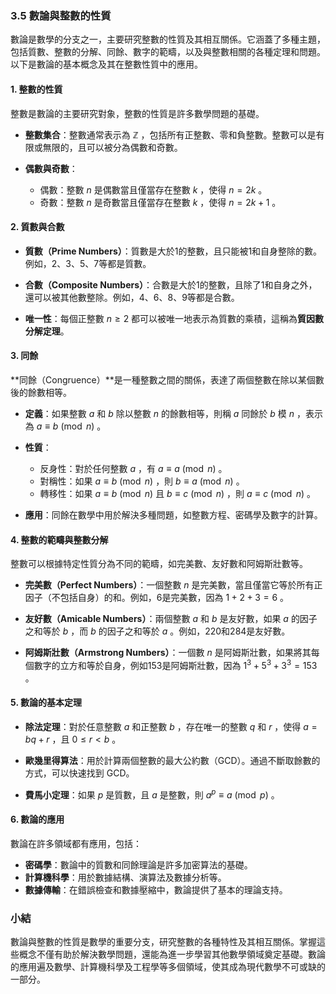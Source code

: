 ### 3.5 數論與整數的性質

數論是數學的分支之一，主要研究整數的性質及其相互關係。它涵蓋了多種主題，包括質數、整數的分解、同餘、數字的範疇，以及與整數相關的各種定理和問題。以下是數論的基本概念及其在整數性質中的應用。

#### 1. 整數的性質

整數是數論的主要研究對象，整數的性質是許多數學問題的基礎。

- **整數集合**：整數通常表示為  $\mathbb{Z}$ ，包括所有正整數、零和負整數。整數可以是有限或無限的，且可以被分為偶數和奇數。
  
- **偶數與奇數**：
  - 偶數：整數  $n$  是偶數當且僅當存在整數  $k$ ，使得  $n = 2k$ 。
  - 奇數：整數  $n$  是奇數當且僅當存在整數  $k$ ，使得  $n = 2k + 1$ 。

#### 2. 質數與合數

- **質數（Prime Numbers）**：質數是大於1的整數，且只能被1和自身整除的數。例如，2、3、5、7等都是質數。
  
- **合數（Composite Numbers）**：合數是大於1的整數，且除了1和自身之外，還可以被其他數整除。例如，4、6、8、9等都是合數。

- **唯一性**：每個正整數  $n \geq 2$  都可以被唯一地表示為質數的乘積，這稱為**質因數分解定理**。

#### 3. 同餘

**同餘（Congruence）**是一種整數之間的關係，表達了兩個整數在除以某個數後的餘數相等。

- **定義**：如果整數  $a$  和  $b$  除以整數  $n$  的餘數相等，則稱  $a$  同餘於  $b$  模  $n$ ，表示為  $a \equiv b \pmod{n}$ 。

- **性質**：
  - 反身性：對於任何整數  $a$ ，有  $a \equiv a \pmod{n}$ 。
  - 對稱性：如果  $a \equiv b \pmod{n}$ ，則  $b \equiv a \pmod{n}$ 。
  - 轉移性：如果  $a \equiv b \pmod{n}$  且  $b \equiv c \pmod{n}$ ，則  $a \equiv c \pmod{n}$ 。
  
- **應用**：同餘在數學中用於解決多種問題，如整數方程、密碼學及數字的計算。

#### 4. 整數的範疇與整數分解

整數可以根據特定性質分為不同的範疇，如完美數、友好數和阿姆斯壯數等。

- **完美數（Perfect Numbers）**：一個整數  $n$  是完美數，當且僅當它等於所有正因子（不包括自身）的和。例如，6是完美數，因為  $1 + 2 + 3 = 6$ 。

- **友好數（Amicable Numbers）**：兩個整數  $a$  和  $b$  是友好數，如果  $a$  的因子之和等於  $b$ ，而  $b$  的因子之和等於  $a$ 。例如，220和284是友好數。

- **阿姆斯壯數（Armstrong Numbers）**：一個數  $n$  是阿姆斯壯數，如果將其每個數字的立方和等於自身，例如153是阿姆斯壯數，因為  $1^3 + 5^3 + 3^3 = 153$ 。

#### 5. 數論的基本定理

- **除法定理**：對於任意整數  $a$  和正整數  $b$ ，存在唯一的整數  $q$  和  $r$ ，使得  $a = bq + r$ ，且  $0 \leq r < b$ 。
  
- **歐幾里得算法**：用於計算兩個整數的最大公約數（GCD）。通過不斷取餘數的方式，可以快速找到 GCD。

- **費馬小定理**：如果  $p$  是質數，且  $a$  是整數，則  $a^p \equiv a \pmod{p}$ 。

#### 6. 數論的應用

數論在許多領域都有應用，包括：

- **密碼學**：數論中的質數和同餘理論是許多加密算法的基礎。
- **計算機科學**：用於數據結構、演算法及數據分析等。
- **數據傳輸**：在錯誤檢查和數據壓縮中，數論提供了基本的理論支持。

### 小結

數論與整數的性質是數學的重要分支，研究整數的各種特性及其相互關係。掌握這些概念不僅有助於解決數學問題，還能為進一步學習其他數學領域奠定基礎。數論的應用遍及數學、計算機科學及工程學等多個領域，使其成為現代數學不可或缺的一部分。
